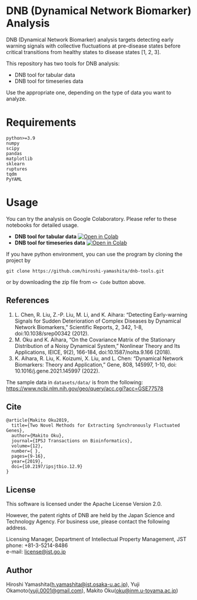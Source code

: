 # DNB (Dynamical Network Biomarker) Analysis

DNB (Dynamical Network Biomarker) analysis targets detecting early warning signals with collective fluctuations at pre-disease states before critical transitions from healthy states to disease states [1, 2, 3].

 This repository has two tools for DNB analysis:

- DNB tool for tabular data
- DNB tool for timeseries data

 Use the appropriate one, depending on the type of data you want to analyze.

# Requirements

```code
python>=3.9
numpy
scipy
pandas
matplotlib
sklearn
ruptures
tqdm
PyYAML
```

# Usage

You can try the analysis on Google Colaboratory. Please refer to these notebooks for detailed usage.

- **DNB tool for tabular data** [![Open in Colab](https://colab.research.google.com/assets/colab-badge.svg)](https://colab.research.google.com/github/hiroshi-yamashita/dnb-tools/blob/master/tutorial_dnb_tabular.ipynb)
- **DNB tool for timeseries data** [![Open in Colab](https://colab.research.google.com/assets/colab-badge.svg)](https://colab.research.google.com/github/hiroshi-yamashita/dnb-tools/blob/master/tutorial_dnb_timeseries.ipynb)

If you have python environment, you can use the program by cloning the project by

```
git clone https://github.com/hiroshi-yamashita/dnb-tools.git
```

or by downloading the zip file from `<> Code` button above.

## References

1. L. Chen, R. Liu, Z.-P. Liu, M. Li, and K. Aihara: “Detecting Early-warning Signals for Sudden Deterioration of Complex Diseases by Dynamical Network Biomarkers,” Scientific Reports, 2, 342, 1-8, doi:10.1038/srep00342 (2012).
1. M. Oku and K. Aihara, “On the Covariance Matrix of the Stationary Distribution of a Noisy Dynamical System,” Nonlinear Theory and Its Applications, IEICE, 9(2), 166-184, doi:10.1587/nolta.9.166 (2018).
1. K. Aihara, R. Liu, K. Koizumi, X. Liu, and L. Chen: “Dynamical Network Biomarkers: Theory and Application,” Gene, 808, 145997, 1-10, doi: 10.1016/j.gene.2021.145997 (2022).

The sample data in `datasets/data/` is from the following:
<https://www.ncbi.nlm.nih.gov/geo/query/acc.cgi?acc=GSE77578>

## Cite

```code
@article{Makito Oku2019,
  title={Two Novel Methods for Extracting Synchronously Fluctuated Genes},
  author={Makito Oku},
  journal={IPSJ Transactions on Bioinformatics},
  volume={12},
  number={ },
  pages={9-16},
  year={2019},
  doi={10.2197/ipsjtbio.12.9}
}
```

## License

This software is licensed under the Apache License Version 2.0.

However, the patent rights of DNB are held by the Japan Science and Technology Agency. For business use, please contact the following address.

Licensing Manager, Department of Intellectual Property Management, JST  
phone: +81-3-5214-8486  
e-mail: license@jst.go.jp

## Author

Hiroshi Yamashita(h.yamashita@ist.osaka-u.ac.jp), Yuji Okamoto(yuji.0001@gmail.com), Makito Oku(oku@inm.u-toyama.ac.jp)
